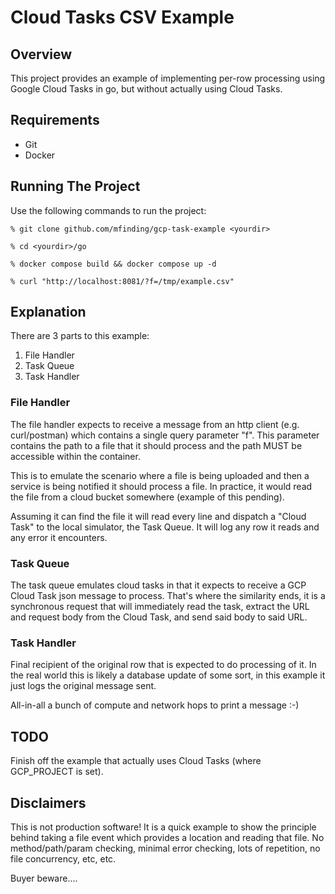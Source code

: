 # Cloud Tasks CSV Example

## Overview

This project provides an example of implementing per-row processing using Google Cloud Tasks in go, but without
actually using Cloud Tasks.

## Requirements

- Git
- Docker

## Running The Project

Use the following commands to run the project:

```shell
% git clone github.com/mfinding/gcp-task-example <yourdir>

% cd <yourdir>/go

% docker compose build && docker compose up -d

% curl "http://localhost:8081/?f=/tmp/example.csv"
```

## Explanation

There are 3 parts to this example:

1. File Handler
2. Task Queue
3. Task Handler

### File Handler

The file handler expects to receive a message from an http client (e.g. curl/postman) which contains a
single query parameter "f".  This parameter contains the path to a file that it should process and the
path MUST be accessible within the container.

This is to emulate the scenario where a file is being uploaded and then a service is being notified it
should process a file.  In practice, it would read the file from a cloud bucket somewhere (example of this
pending).

Assuming it can find the file it will read every line and dispatch a "Cloud Task" to the local simulator,
the Task Queue.  It will log any row it reads and any error it encounters.

###  Task Queue

The task queue emulates cloud tasks in that it expects to receive a GCP Cloud Task json message to process.
That's where the similarity ends, it is a synchronous request that will immediately read the task, extract
the URL and request body from the Cloud Task, and send said body to said URL.

### Task Handler

Final recipient of the original row that is expected to do processing of it.  In the real world this is likely a
database update of some sort, in this example it just logs the original message sent. 

All-in-all a bunch of compute and network hops to print a message :-)

## TODO

Finish off the example that actually uses Cloud Tasks (where GCP_PROJECT is set).

## Disclaimers

This is not production software!  It is a quick example to show the principle behind taking a file event which
provides a location and reading that file.  No method/path/param checking, minimal error checking, lots of 
repetition, no file concurrency, etc, etc.

Buyer beware....